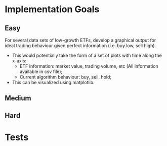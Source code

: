 # Implementation Goals

## Easy

For several data sets of low-growth ETFs, develop a graphical output for ideal trading behaviour given perfect
information (i.e. buy low, sell high).
- This would potentially take the form of a set of plots with time along the x-axis:
	- ETF information: market value, trading volume, etc (All information available in csv file);
	- Current algorithm behaviour: buy, sell, hold;
- This can be visualized using matplotlib.

## Medium

## Hard

# Tests
